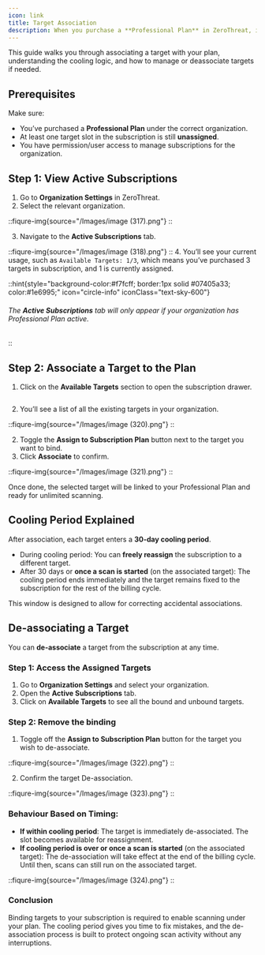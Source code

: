 ```yaml
---
icon: link
title: Target Association
description: When you purchase a **Professional Plan** in ZeroThreat, it includes unlimited scans for the purchased number of targets throughout the subscription period. To begin using your plan, you must **associate** the subscription with the targets you want to scan.
---
```


This guide walks you through associating a target with your plan, understanding the cooling logic, and how to manage or deassociate targets if needed.

## Prerequisites

Make sure:

* You’ve purchased a **Professional Plan** under the correct organization.
* At least one target slot in the subscription is still **unassigned**.
* You have permission/user access to manage subscriptions for the organization.

## Step 1: View Active Subscriptions

1. Go to **Organization Settings** in ZeroThreat.
2. Select the relevant organization.

::fiqure-img{source="/Images/image (317).png"}
::

3. Navigate to the **Active Subscriptions** tab.

::fiqure-img{source="/Images/image (318).png"}
::
4. You’ll see your current usage, such as `Available Targets: 1/3`, which means you’ve purchased 3 targets in subscription, and 1 is currently assigned.

::hint{style="background-color:#f7fcff; border:1px solid #07405a33; color:#1e6995;" icon="circle-info" iconClass="text-sky-600"}
###### The **Active Subscriptions** tab will only appear if your organization has Professional Plan active.
::

## Step 2: Associate a Target to the Plan

1. Click on the **Available Targets** section to open the subscription drawer.

<img :src="/Images/image (319).png">

2. You’ll see a list of all the existing targets in your organization.

::fiqure-img{source="/Images/image (320).png"}
::

2. Toggle the **Assign to Subscription Plan** button next to the target you want to bind.
3. Click **Associate** to confirm.

::fiqure-img{source="/Images/image (321).png"}
::

Once done, the selected target will be linked to your Professional Plan and ready for unlimited scanning.

## Cooling Period Explained

After association, each target enters a **30-day cooling period**.

* During cooling period: You can **freely reassign** the subscription to a different target.
* After 30 days or **once a scan is started** (on the associated target): The cooling period ends immediately and the target remains fixed to the subscription for the rest of the billing cycle.

This window is designed to allow for correcting accidental associations.

## De-associating a Target

You can **de-associate** a target from the subscription at any time.

### Step 1: Access the Assigned Targets

1. Go to **Organization Settings** and select your organization.
2. Open the **Active Subscriptions** tab.&#x20;
3. Click on **Available Targets** to see all the bound and unbound targets.

### Step 2: Remove the binding

1. Toggle off the **Assign to Subscription Plan** button for the target you wish to de-associate.

::fiqure-img{source="/Images/image (322).png"}
::

2. Confirm the target De-association.

::fiqure-img{source="/Images/image (323).png"}
::

### Behaviour Based on Timing:

* **If within cooling period**: The target is immediately de-associated. The slot becomes available for reassignment.
* **If cooling period is over or once a scan is started** (on the associated target): The de-association will take effect at the end of the billing cycle. Until then, scans can still run on the associated target.

::fiqure-img{source="/Images/image (324).png"}
::

### Conclusion
    
Binding targets to your subscription is required to enable scanning under your plan. The cooling period gives you time to fix mistakes, and the de-association process is built to protect ongoing scan activity without any interruptions.